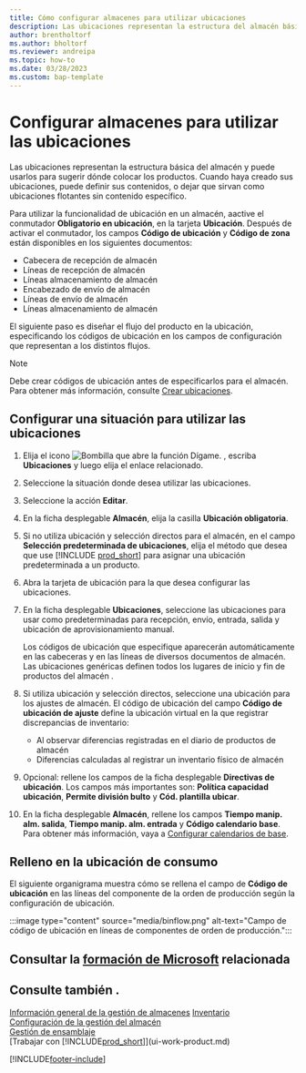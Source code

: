```yaml
---
title: Cómo configurar almacenes para utilizar ubicaciones
description: Las ubicaciones representan la estructura del almacén básico y se utilizan para realizar sugerencias sobre la colocación de los artículos.
author: brentholtorf
ms.author: bholtorf
ms.reviewer: andreipa
ms.topic: how-to
ms.date: 03/28/2023
ms.custom: bap-template
---
```


# <a name="set-up-locations-to-use-bins" />Configurar almacenes para utilizar las ubicaciones

Las ubicaciones representan la estructura básica del almacén y puede usarlos para sugerir dónde colocar los productos. Cuando haya creado sus ubicaciones, puede definir sus contenidos, o dejar que sirvan como ubicaciones flotantes sin contenido específico.

Para utilizar la funcionalidad de ubicación en un almacén, aactive el conmutador **Obligatorio en ubicación**, en la tarjeta **Ubicación**. Después de activar el conmutador, los campos **Código de ubicación** y **Código de zona** están disponibles en los siguientes documentos:

* Cabecera de recepción de almacén
* Líneas de recepción de almacén
* Líneas almacenamiento de almacén
* Encabezado de envío de almacén
* Líneas de envío de almacén
* Líneas almacenamiento de almacén

El siguiente paso es diseñar el flujo del producto en la ubicación, especificando los códigos de ubicación en los campos de configuración que representan a los distintos flujos.  

> [!NOTE]  
> Debe crear códigos de ubicación antes de especificarlos para el almacén. Para obtener más información, consulte [Crear ubicaciones](warehouse-how-to-create-individual-bins.md).  

## <a name="to-set-up-a-location-to-use-bins" />Configurar una situación para utilizar las ubicaciones

1. Elija el icono ![Bombilla que abre la función Dígame.](media/ui-search/search_small.png "Dígame qué desea hacer") , escriba **Ubicaciones** y luego elija el enlace relacionado.  
2. Seleccione la situación donde desea utilizar las ubicaciones.  
3. Seleccione la acción **Editar**.  
4. En la ficha desplegable **Almacén**, elija la casilla **Ubicación obligatoria**.  
5. Si no utiliza ubicación y selección directos para el almacén, en el campo **Selección predeterminada de ubicaciones**, elija el método que desea que use [!INCLUDE [prod_short](includes/prod_short.md)] para asignar una ubicación predeterminada a un producto.  
6. Abra la tarjeta de ubicación para la que desea configurar las ubicaciones.
7. En la ficha desplegable **Ubicaciones**, seleccione las ubicaciones para usar como predeterminadas para recepción, envío, entrada, salida y ubicación de aprovisionamiento manual.  

    Los códigos de ubicación que especifique aparecerán automáticamente en las cabeceras y en las líneas de diversos documentos de almacén. Las ubicaciones genéricas definen todos los lugares de inicio y fin de productos del almacén .  
8. Si utiliza ubicación y selección directos, seleccione una ubicación para los ajustes de almacén. El código de ubicación del campo **Código de ubicación de ajuste** define la ubicación virtual en la que registrar discrepancias de inventario:

    * Al observar diferencias registradas en el diario de productos de almacén
    * Diferencias calculadas al registrar un inventario físico de almacén  
9. Opcional: rellene los campos de la ficha desplegable **Directivas de ubicación**. Los campos más importantes son: **Política capacidad ubicación**, **Permite división bulto** y **Cód. plantilla ubicar**.  
10. En la ficha desplegable **Almacén**, rellene los campos **Tiempo manip. alm. salida**, **Tiempo manip. alm. entrada** y **Código calendario base**. Para obtener más información, vaya a [Configurar calendarios de base](across-how-to-assign-base-calendars.md).

## <a name="fill-in-the-consumption-bin" />Relleno en la ubicación de consumo

El siguiente organigrama muestra cómo se rellena el campo de **Código de ubicación** en las líneas del componente de la orden de producción según la configuración de ubicación.

:::image type="content" source="media/binflow.png" alt-text="Campo de código de ubicación en líneas de componentes de orden de producción.":::

## <a name="see-related-microsoft-trainingtrainingmodulesconfigure-bins-location" />Consultar la [formación de Microsoft](/training/modules/configure-bins-location/) relacionada

## <a name="see-also" />Consulte también .

[Información general de la gestión de almacenes](design-details-warehouse-management.md)
[Inventario](inventory-manage-inventory.md)  
[Configuración de la gestión del almacén](warehouse-setup-warehouse.md)  
[Gestión de ensamblaje](assembly-assemble-items.md)  
[Trabajar con [!INCLUDE[prod_short](includes/prod_short.md)]](ui-work-product.md)

[!INCLUDE[footer-include](includes/footer-banner.md)]
